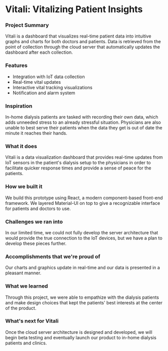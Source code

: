 # Vitali: Vitalizing Patient Insights

### Project Summary
Vitali is a dashboard that visualizes real-time patient data into intuitive graphs and charts for both doctors and patients. Data is retrieved from the point of collection through the cloud server that automatically updates the dashboard after each collection.

### Features
- Integration with IoT data collection
- Real-time vital updates
- Interactive vital tracking visualizations
- Notification and alarm system

### Inspiration
In-home dialysis patients are tasked with recording their own data, which adds unneeded stress to an already stressful situation. Physicians are also unable to best serve their patients when the data they get is out of date the minute it reaches their hands.

### What it does
Vitali is a data visualization dashboard that provides real-time updates from IoT sensors in the patient's dialysis setup to the physicians in order to facilitate quicker response times and provide a sense of peace for the patients.

### How we built it
We build this prototype using React, a modern component-based front-end framework. We layered Material-UI on top to give a recognizable interface for patients and doctors to use.

### Challenges we ran into
In our limited time, we could not fully develop the server architecture that would provide the true connection to the IoT devices, but we have a plan to develop these pieces further.

### Accomplishments that we're proud of
Our charts and graphics update in real-time and our data is presented in a pleasant manner.

### What we learned
Through this project, we were able to empathize with the dialysis patients and make design choices that kept the patients' best interests at the center of the product.

### What's next for Vitali
Once the cloud server architecture is designed and developed, we will begin beta testing and eventually launch our product to in-home dialysis patients and clinics.